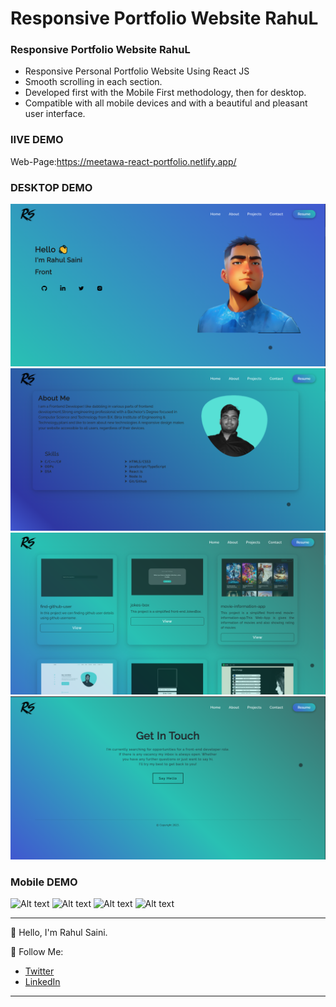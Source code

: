 # Responsive Portfolio Website RahuL

### Responsive Portfolio Website RahuL

- Responsive Personal Portfolio Website Using React JS
- Smooth scrolling in each section.
- Developed first with the Mobile First methodology, then for desktop.
- Compatible with all mobile devices and with a beautiful and pleasant user interface.

### lIVE DEMO

Web-Page:https://meetawa-react-portfolio.netlify.app/

### DESKTOP DEMO

![Alt text](https://github.com/Meetawa/projects-photos/blob/master/portfolio-using-react/RP-1.png)
![Alt text](https://github.com/Meetawa/projects-photos/blob/master/portfolio-using-react/RP-2.png)
![Alt text](https://github.com/Meetawa/projects-photos/blob/master/portfolio-using-react/RP-3.png)
![Alt text](https://github.com/Meetawa/projects-photos/blob/master/portfolio-using-react/RP-4.png)

### Mobile DEMO

![Alt text](https://github.com/Meetawa/projects-photos/blob/master/portfolio-using-react/RS-5.png)
![Alt text](https://github.com/Meetawa/projects-photos/blob/master/portfolio-using-react/RS-6.png)
![Alt text](https://github.com/Meetawa/projects-photos/blob/master/portfolio-using-react/RS-7.png)
![Alt text](https://github.com/Meetawa/projects-photos/blob/master/portfolio-using-react/RS-8.png)

---

👋 Hello, I'm Rahul Saini.

🚀 Follow Me:

- [Twitter](https://twitter.com/rahumeetawa)
- [LinkedIn](https://www.linkedin.com/in/rahul-saini-3950501a2/)

---
